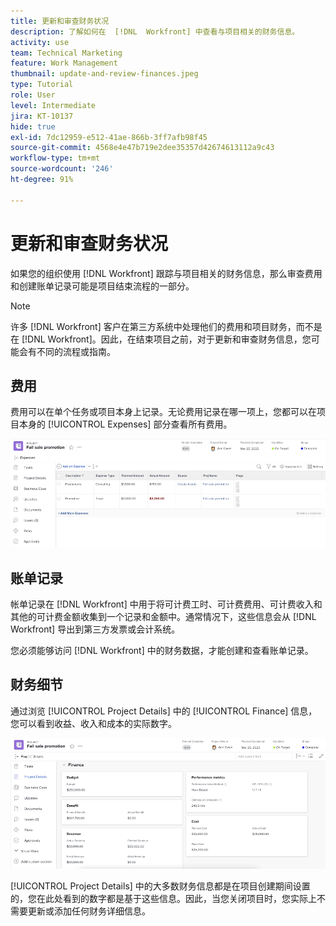 ```yaml
---
title: 更新和审查财务状况
description: 了解如何在  [!DNL  Workfront] 中查看与项目相关的财务信息。
activity: use
team: Technical Marketing
feature: Work Management
thumbnail: update-and-review-finances.jpeg
type: Tutorial
role: User
level: Intermediate
jira: KT-10137
hide: true
exl-id: 7dc12959-e512-41ae-866b-3ff7afb98f45
source-git-commit: 4568e4e47b719e2dee35357d42674613112a9c43
workflow-type: tm+mt
source-wordcount: '246'
ht-degree: 91%

---
```


# 更新和审查财务状况

如果您的组织使用 [!DNL Workfront] 跟踪与项目相关的财务信息，那么审查费用和创建账单记录可能是项目结束流程的一部分。

>[!NOTE]
>
>许多 [!DNL Workfront] 客户在第三方系统中处理他们的费用和项目财务，而不是在 [!DNL Workfront]。因此，在结束项目之前，对于更新和审查财务信息，您可能会有不同的流程或指南。


## 费用

费用可以在单个任务或项目本身上记录。无论费用记录在哪一项上，您都可以在项目本身的 [!UICONTROL Expenses] 部分查看所有费用。

![[!UICONTROL Expenses] 部分，属于某个项目](assets/expense-section.png)

## 账单记录

帐单记录在 [!DNL Workfront] 中用于将可计费工时、可计费费用、可计费收入和其他的可计费金额收集到一个记录和金额中。通常情况下，这些信息会从 [!DNL Workfront] 导出到第三方发票或会计系统。

您必须能够访问 [!DNL Workfront] 中的财务数据，才能创建和查看账单记录。

## 财务细节

通过浏览 [!UICONTROL Project Details] 中的 [!UICONTROL Finance] 信息，您可以看到收益、收入和成本的实际数字。

![项目的 [!UICONTROL Project Details] 窗口的财务部分](assets/finance-section-project-details.png)

[!UICONTROL Project Details] 中的大多数财务信息都是在项目创建期间设置的，您在此处看到的数字都是基于这些信息。因此，当您关闭项目时，您实际上不需要更新或添加任何财务详细信息。

<!--
learn more urls
Create billing records
Manage project expenses
Project finances
-->
